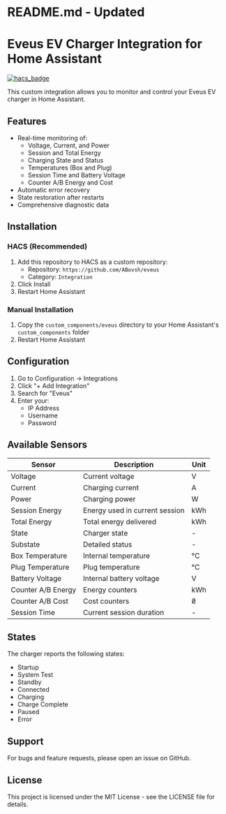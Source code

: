 # README.md - Updated
# Eveus EV Charger Integration for Home Assistant

[![hacs_badge](https://img.shields.io/badge/HACS-Custom-orange.svg)](https://github.com/custom-components/hacs)

This custom integration allows you to monitor and control your Eveus EV charger in Home Assistant.

## Features

- Real-time monitoring of:
  - Voltage, Current, and Power
  - Session and Total Energy
  - Charging State and Status
  - Temperatures (Box and Plug)
  - Session Time and Battery Voltage
  - Counter A/B Energy and Cost
- Automatic error recovery
- State restoration after restarts
- Comprehensive diagnostic data

## Installation

### HACS (Recommended)

1. Add this repository to HACS as a custom repository:
   - Repository: `https://github.com/ABovsh/eveus`
   - Category: `Integration`
2. Click Install
3. Restart Home Assistant

### Manual Installation

1. Copy the `custom_components/eveus` directory to your Home Assistant's `custom_components` folder
2. Restart Home Assistant

## Configuration

1. Go to Configuration → Integrations
2. Click "+ Add Integration"
3. Search for "Eveus"
4. Enter your:
   - IP Address
   - Username
   - Password

## Available Sensors

| Sensor | Description | Unit |
|--------|-------------|------|
| Voltage | Current voltage | V |
| Current | Charging current | A |
| Power | Charging power | W |
| Session Energy | Energy used in current session | kWh |
| Total Energy | Total energy delivered | kWh |
| State | Charger state | - |
| Substate | Detailed status | - |
| Box Temperature | Internal temperature | °C |
| Plug Temperature | Plug temperature | °C |
| Battery Voltage | Internal battery voltage | V |
| Counter A/B Energy | Energy counters | kWh |
| Counter A/B Cost | Cost counters | ₴ |
| Session Time | Current session duration | - |

## States

The charger reports the following states:

- Startup
- System Test
- Standby
- Connected
- Charging
- Charge Complete
- Paused
- Error

## Support

For bugs and feature requests, please open an issue on GitHub.

## License

This project is licensed under the MIT License - see the LICENSE file for details.
